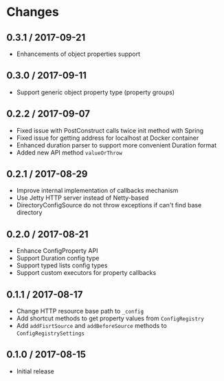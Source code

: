 # Changes

## 0.3.1 / 2017-09-21

* Enhancements of object properties support

## 0.3.0 / 2017-09-11

* Support generic object property type (property groups)

## 0.2.2 / 2017-09-07

* Fixed issue with PostConstruct calls twice init method with Spring
* Fixed issue for getting address for localhost at Docker container
* Enhanced duration parser to support more convenient Duration format
* Added new API method `valueOrThrow`

## 0.2.1 / 2017-08-29

* Improve internal implementation of callbacks mechanism
* Use Jetty HTTP server instead of Netty-based
* DirectoryConfigSource do not throw exceptions if can't find base directory

## 0.2.0 / 2017-08-21

* Enhance ConfigProperty API 
* Support Duration config type 
* Support typed lists config types 
* Support custom executors for property callbacks 

## 0.1.1 / 2017-08-17

* Change HTTP resource base path to `_config`
* Add shortcut methods to get property values from `ConfigRegistry`
* Add `addFisrtSource` and `addBeforeSource` methods to `ConfigRegistrySettings`

## 0.1.0 / 2017-08-15

* Initial release
